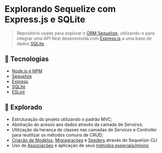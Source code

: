 # Explorando Sequelize com Express.js e SQLite

> Repositório usado para explorar o [ORM Sequelize](https://sequelize.org/), utilizando-o para integrar uma API Rest desenvolvida com [Express.js](https://expressjs.com/) a uma base de dados [SQLite](https://www.sqlite.org/).

## 🤖 Tecnologias
- [Node.js e NPM]()
- [Sequelize](https://sequelize.org/docs/v6/getting-started/)
- [Express](https://expressjs.com/en/starter/installing.html)
- [SQLite](https://www.alura.com.br/artigos/sqlite-da-instalacao-ate-primeira-tabela)
- [ESLint](https://eslint.org/docs/latest/use/getting-started)

## 🔎 Explorado 

- Estruturação do projeto utilizando o padrão MVC;
- Abstração do acesso aos dados através da camada de _Services_;
- Utilização da herança de classes nas camadas de _Services_ e _Controller_ para reutilizar os métodos comuns de CRUD;
- [Criação de Modelos](), [Migragrações]() e [Seeders]() através do Sequelize-CLI 
- Uso de [Associações]() e aplicação de seus [métodos especiais/mixins]()